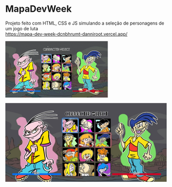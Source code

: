 # MapaDevWeek

Projeto feito com HTML, CSS e JS simulando a seleção de personagens de um jogo de luta
</br>
https://mapa-dev-week-dcnbhrumt-danniroot.vercel.app/

![gif](https://github.com/DanniRoot/MapaDevWeek/blob/main/gifDu.gif)

![](https://github.com/DanniRoot/MapaDevWeek/blob/main/printDu.jpeg)
